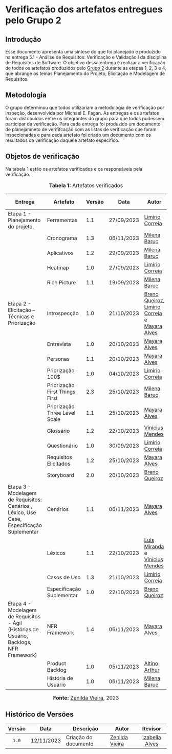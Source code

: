 # Verificação dos artefatos entregues pelo Grupo 2

## Introdução

Esse documento apresenta uma síntese do que foi planejado e produzido na entrega 5.1 - Análise de Requisitos: Verificação e Validação I da disciplina de Requisitos de Software. O objetivo dessa entrega é realizar a verificação de todos os artefatos produzidos pelo [Grupo 2](https://requisitos-de-software.github.io/2023.2-Carteira_Digital_de_Transito/) durante as etapas 1, 2, 3 e 4, que abrange os temas Planejamento do Projeto, Elicitação e Modelagem de Requisitos.

## Metodologia

O grupo determinou que todos utilizariam a metodologia de verificação por inspeção, desenvolvida por Michael E. Fagan. As entregas e os artefatos foram distribuídos entre os integrantes do grupo para que todos pudessem participar da verificação. Para cada entrega foi produzido um documento de planejamneto de verififcação com as listas de verificação que foram inspecionadas e para cada artefato foi criado um documento com os resultados da verificação daquele artefato específico.

## Objetos de verificação

Na tabela 1 estão os artefatos verificados e os responsáveis pela verificação.

<div align="center">
<font size="3"><p style="text-align: center"><b>Tabela 1:</b> Artefatos verificados</p></font>

<table>
  <thead>
    <tr>
      <th>Entrega</th>
      <th>Artefato</th>
      <th>Versão</th>
      <th>Data</th>
      <th>Autor</th>
      <th>Verificado por</th>
    </tr>
  </thead>
  <tbody>
    <tr>
      <td>Etapa 1 - Planejamento do projeto.</td>
      <td>Ferramentas</td>
      <td>1.1</td>
      <td>27/09/2023</td>
      <td><a href="https://github.com/LimirioGuimaraes">Limírio Correia</a></td>
      <td><a href="https://github.com/GZaranza">Gabriel Zaranza</a></td>
    </tr>
    <tr>
      <td></td>
      <td>Cronograma</td>
      <td>1.3</td>
      <td>06/11/2023</td>
      <td><a href="https://github.com/MilenaBaruc">Milena Baruc</a></td>
      <td><a href="https://github.com/GZaranza">Gabriel Zaranza</a></td>
    </tr>
    <tr>
      <td></td>
      <td>Aplicativos</td>
      <td>1.2</td>
      <td>29/09/2023</td>
      <td><a href="https://github.com/MilenaBaruc">Milena Baruc</a></td>
      <td><a href="https://github.com/GZaranza">Gabriel Zaranza</a></td>
    </tr>
    <tr>
      <td></td>
      <td>Heatmap</td>
      <td>1.0</td>
      <td>27/09/2023</td>
      <td><a href="https://github.com/LimirioGuimaraes">Limírio Correia</a></td>
      <td><a href="https://github.com/GZaranza">Gabriel Zaranza</a></td>
    </tr>
    <tr>
      <td></td>
      <td>Rich Picture</td>
      <td>1.1</td>
      <td>19/09/2023</td>
      <td><a href="https://github.com/MilenaBaruc">Milena Baruc</a></td>
      <td><a href="https://github.com/GZaranza">Gabriel Zaranza</a></td>
    </tr>
    <tr>
      <td>Etapa 2 - Elicitação – Técnicas e Priorização</td>
      <td>Introspecção</td>
      <td>1.0</td>
      <td>21/10/2023</td>
      <td><a href="https://github.com/brenob6">Breno Queiroz</a>, <br> <a href="https://github.com/LimirioGuimaraes">Limírio Correia</a> e <br> <a href="https://github.com/Mayara-tech">Mayara Alves</a></td>
      <td><a href="https://github.com/Lucas13032003">Lucas Victor</a></td>
    </tr>
    <tr>
        <td></td>
        <td>Entrevista</td>
        <td>1.0</td>
        <td>20/10/2023</td>
        <td><a href="https://github.com/Mayara-tech">Mayara Alves</a></td>
        <td><a href="https://github.com/Lucas13032003">Lucas Victor</a></td>
    </tr>
    <tr>
        <td></td>
        <td>Personas</td>
        <td>1.1</td>
        <td>20/10/2023</td>
        <td><a href="https://github.com/Mayara-tech">Mayara Alves</a></td>
        <td><a href="https://github.com/Lucas13032003">Lucas Victor</a></td>
    </tr>
    <tr>
        <td></td>
        <td>Priorização 100$</td>
        <td>1.0</td>
        <td>04/10/2023</td>
        <td><a href="https://github.com/LimirioGuimaraes">Limírio Correia</a></td>
        <td><a href="https://github.com/lucassouzs">Lucas Ribeiro</a></td>
    </tr>
    <tr>
    <td></td>
        <td>Priorização First Things First</td>
        <td>2.3</td>
        <td>25/10/2023</td>
        <td><a href="https://github.com/MilenaBaruc">Milena Baruc</a></td>
        <td><a href="https://github.com/lucassouzs">Lucas Ribeiro</a></td>
    </tr>
    <tr>
        <td></td>
        <td>Priorização Three Level Scale</td>
        <td>1.1</td>
        <td>25/10/2023</td>
        <td><a href="https://github.com/Mayara-tech">Mayara Alves</a></td>
        <td><a href="https://github.com/lucassouzs">Lucas Ribeiro</a></td>
    </tr>
    <tr>
        <td></td>
        <td>Glossário</td>
        <td>1.2</td>
        <td>22/10/2023</td>
        <td><a href="https://github.com/yabamiah">Vinícius Mendes</a></td>
        <td><a href="https://github.com/lucassouzs">Lucas Ribeiro</a></td>
    </tr>
    <tr>
        <td></td>
        <td>Questionário</td>
        <td>1.0</td>
        <td>30/09/2023</td>
        <td><a href="https://github.com/LimirioGuimaraes">Limírio Correia</a></td>
        <td><a href="https://github.com/lucassouzs">Lucas Ribeiro</a></td>
    </tr>
    <tr>
        <td></td>
        <td>Requisitos Elicitados</td>
        <td>1.2</td>
        <td>25/10/2023</td>
        <td><a href="https://github.com/Mayara-tech">Mayara Alves</a></td>
        <td><a href="https://github.com/lucassouzs">Lucas Ribeiro</a></td>
    </tr>
    <tr>
        <td></td>
        <td>Storyboard</td>
        <td>2.0</td>
        <td>20/10/2023</td>
        <td><a href="https://github.com/brenob6">Breno Queiroz</a></td>
        <td><a href="https://github.com/lucassouzs">Lucas Ribeiro</a></td>
    </tr>
    <tr>
        <td>Etapa 3 - Modelagem de Requisitos: Cenários , Léxico, Use Case, Especificação Suplementar</td>
        <td>Cenários</td>
        <td>1.1</td>
        <td>06/11/2023</td>
        <td><a href="https://github.com/Mayara-tech">Mayara Alves</a></td>
        <td><a href="https://github.com/zenildavieira">Zenilda Vieira</a></td>
    </tr>
    <tr>
        <td></td>
        <td>Léxicos</td>
        <td>1.1</td>
        <td>22/10/2023</td>
        <td><a href="https://github.com/LuisMiranda10">Luis Miranda</a> e  <br> <a href="https://github.com/yabamiah">Vinícius Mendes</a></td>
        <td><a href="https://github.com/zenildavieira">Zenilda Vieira</a></td>
    </tr>
    <tr>
        <td></td>
        <td>Casos de Uso</td>
        <td>1.3</td>
        <td>21/10/2023</td>
        <td><a href="https://github.com/LimirioGuimaraes">Limírio Correia</a></td>
        <td><a href="https://github.com/izabellaalves">Izabella Alves</a></td>
    </tr>
    <tr>
        <td></td>
        <td>Especificação Suplementar</td>
        <td>1.0</td>
        <td>22/10/2023</td>
        <td><a href="https://github.com/brenob6">Breno Queiroz</a></td>
        <td><a href="https://github.com/izabellaalves">Izabella Alves</a></td>
    </tr>
    <tr>
        <td>Etapa 4 - Modelagem de Requisitos - Ágil (Histórias de Usuário, Backlogs, NFR Framework)</td>
        <td>NFR Framework</td>
        <td>1.4</td>
        <td>06/11/2023</td>
        <td><a href="https://github.com/Mayara-tech">Mayara Alves</a></td>
        <td><a href="https://github.com/gabrielrosa09">Gabriel Rosa</a></td>
    </tr>
    <tr>
      <td></td>
      <td>Product Backlog</td>
      <td>1.0</td>
      <td>05/11/2023</td>
      <td><a href="https://github.com/arthurrochamoreira">Altino Arthur</a></td>
      <td><a href="https://github.com/gabrielrosa09">Gabriel Rosa</a></td>
    </tr>
    <tr>
      <td></td>
      <td>História de Usuário</td>
      <td>1.0</td>
      <td>06/11/2023</td>
      <td><a href="https://github.com/MilenaBaruc">Milena Baruc</a></td>
      <td><a href="https://github.com/gabrielrosa09">Gabriel Rosa</a></td>
    </tr>
  </tbody>
</table>

</body>
</html>


<font size="3"><p style="text-align: center"><b>Fonte:</b> <a href="https://github.com/zenildavieira">Zenilda Vieira</a>, 2023</p></font>
</div>

## Histórico de Versões

| Versão | Data   | Descrição     | Autor     |  Revisor        |
| :----: | ------ | ------------- | --------- | :-------------: |
| `1.0`  | 12/11/2023 | Criação do documento  | [Zenilda Vieira](https://github.com/zenildavieira) | [Izabella Alves](https://github.com/izabellaalves) |
